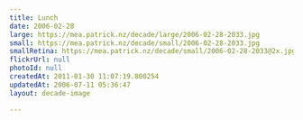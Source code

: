 ```yaml
---
title: Lunch
date: 2006-02-28
large: https://mea.patrick.nz/decade/large/2006-02-28-2033.jpg
small: https://mea.patrick.nz/decade/small/2006-02-28-2033.jpg
smallRetina: https://mea.patrick.nz/decade/small/2006-02-28-2033@2x.jpg
flickrUrl: null
photoId: null
createdAt: 2011-01-30 11:07:19.800254
updatedAt: 2006-07-11 05:36:47
layout: decade-image

---
```


